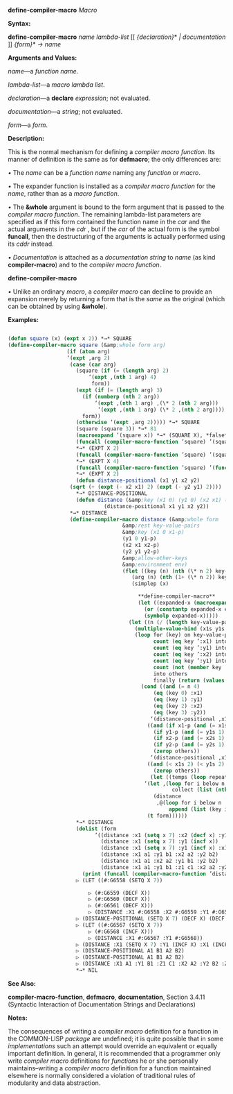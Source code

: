 **define-compiler-macro** *Macro* 



**Syntax:** 



**define-compiler-macro** *name lambda-list* [[ *\{declaration\}*\* *| documentation* ]] *\{form\}*\* *→ name* 



**Arguments and Values:** 



*name*—a *function name*. 



*lambda-list*—a *macro lambda list*. 



*declaration*—a **declare** *expression*; not evaluated. 



*documentation*—a *string*; not evaluated. 



*form*—a *form*. 



**Description:** 



This is the normal mechanism for defining a *compiler macro function*. Its manner of definition is the same as for **defmacro**; the only differences are: 



*•* The *name* can be a *function name* naming any *function* or *macro*. 



*•* The expander function is installed as a *compiler macro function* for the *name*, rather than as a *macro function*. 



*•* The **&amp;whole** argument is bound to the form argument that is passed to the *compiler macro function*. The remaining lambda-list parameters are specified as if this form contained the function name in the *car* and the actual arguments in the *cdr* , but if the *car* of the actual form is the symbol **funcall**, then the destructuring of the arguments is actually performed using its *cddr* instead. 



*• Documentation* is attached as a *documentation string* to *name* (as kind **compiler-macro**) and to the *compiler macro function*.  







**define-compiler-macro** 



*•* Unlike an ordinary *macro*, a *compiler macro* can decline to provide an expansion merely by returning a form that is the *same* as the original (which can be obtained by using **&amp;whole**). 



**Examples:**
```lisp

(defun square (x) (expt x 2)) *→* SQUARE 
(define-compiler-macro square (&amp;whole form arg) 
			       (if (atom arg) 
				   ‘(expt ,arg 2) 
				    (case (car arg) 
				      (square (if (= (length arg) 2) 
						  ‘(expt ,(nth 1 arg) 4) 
						   form)) 
				      (expt (if (= (length arg) 3) 
						(if (numberp (nth 2 arg)) 
						    ‘(expt ,(nth 1 arg) ,(\* 2 (nth 2 arg))) 
						     ‘(expt ,(nth 1 arg) (\* 2 ,(nth 2 arg)))) 
						form)) 
				      (otherwise ‘(expt ,arg 2))))) *→* SQUARE 
				      (square (square 3)) *→* 81 
				      (macroexpand ’(square x)) *→* (SQUARE X), *false* 
				      (funcall (compiler-macro-function ’square) ’(square x) nil) 
				      *→* (EXPT X 2) 
				      (funcall (compiler-macro-function ’square) ’(square (square x)) nil) 
				      *→* (EXPT X 4) 
				      (funcall (compiler-macro-function ’square) ’(funcall #’square x) nil) 
				      *→* (EXPT X 2) 
				      (defun distance-positional (x1 y1 x2 y2) 
					(sqrt (+ (expt (- x2 x1) 2) (expt (- y2 y1) 2)))) 
				      *→* DISTANCE-POSITIONAL 
				      (defun distance (&amp;key (x1 0) (y1 0) (x2 x1) (y2 y1)) 
						       (distance-positional x1 y1 x2 y2)) 
					*→* DISTANCE 
					(define-compiler-macro distance (&amp;whole form 
									 &amp;rest key-value-pairs 
									 &amp;key (x1 0 x1-p) 
									 (y1 0 y1-p) 
									 (x2 x1 x2-p) 
									 (y2 y1 y2-p) 
									 &amp;allow-other-keys 
									 &amp;environment env) 
									 (flet ((key (n) (nth (\* n 2) key-value-pairs)) 
										(arg (n) (nth (1+ (\* n 2)) key-value-pairs)) 
										(simplep (x)  

										  **define-compiler-macro** 
										  (let ((expanded-x (macroexpand x env))) 
										    (or (constantp expanded-x env) 
											(symbolp expanded-x))))) 
									   (let ((n (/ (length key-value-pairs) 2))) 
									     (multiple-value-bind (x1s y1s x2s y2s others) 
										 (loop for (key) on key-value-pairs by #’cddr 
										       count (eq key ’:x1) into x1s 
										       count (eq key ’:y1) into y1s 
										       count (eq key ’:x2) into x2s 
										       count (eq key ’:y1) into y2s 
										       count (not (member key ’(:x1 :x2 :y1 :y2))) 
										       into others 
										       finally (return (values x1s y1s x2s y2s others))) 
									       (cond ((and (= n 4) 
											   (eq (key 0) :x1) 
											   (eq (key 1) :y1) 
											   (eq (key 2) :x2) 
											   (eq (key 3) :y2)) 
										      ‘(distance-positional ,x1 ,y1 ,x2 ,y2)) 
										     ((and (if x1-p (and (= x1s 1) (simplep x1)) t) 
											   (if y1-p (and (= y1s 1) (simplep y1)) t) 
											   (if x2-p (and (= x2s 1) (simplep x2)) t) 
											   (if y2-p (and (= y2s 1) (simplep y2)) t) 
											   (zerop others)) 
										      ‘(distance-positional ,x1 ,y1 ,x2 ,y2)) 
										     ((and (< x1s 2) (< y1s 2) (< x2s 2) (< y2s 2) 
											   (zerop others)) 
										      (let ((temps (loop repeat n collect (gensym)))) 
											‘(let ,(loop for i below n 
												     collect (list (nth i temps) (arg i))) 
											   (distance 
											    ,@(loop for i below n 
												    append (list (key i) (nth i temps))))))) 
										     (t form)))))) 
					  *→* DISTANCE 
					  (dolist (form 
						    ’((distance :x1 (setq x 7) :x2 (decf x) :y1 (decf x) :y2 (decf x)) (distance :x1 (setq x 7) :y1 (decf x) :x2 (decf x) :y2 (decf x)) 
						      (distance :x1 (setq x 7) :y1 (incf x)) 
						      (distance :x1 (setq x 7) :y1 (incf x) :x1 (incf x)) 
						      (distance :x1 a1 :y1 b1 :x2 a2 :y2 b2) 
						      (distance :x1 a1 :x2 a2 :y1 b1 :y2 b2) 
						      (distance :x1 a1 :y1 b1 :z1 c1 :x2 a2 :y2 b2 :z2 c2))) 
					    (print (funcall (compiler-macro-function ’distance) form nil))) 
					  ▷ (LET ((#:G6558 (SETQ X 7))  

						  ▷ (#:G6559 (DECF X)) 
						  ▷ (#:G6560 (DECF X)) 
						  ▷ (#:G6561 (DECF X))) 
					      ▷ (DISTANCE :X1 #:G6558 :X2 #:G6559 :Y1 #:G6560 :Y2 #:G6561)) 
					  ▷ (DISTANCE-POSITIONAL (SETQ X 7) (DECF X) (DECF X) (DECF X)) 
					  ▷ (LET ((#:G6567 (SETQ X 7)) 
						  ▷ (#:G6568 (INCF X))) 
					      ▷ (DISTANCE :X1 #:G6567 :Y1 #:G6568)) 
					  ▷ (DISTANCE :X1 (SETQ X 7) :Y1 (INCF X) :X1 (INCF X)) 
					  ▷ (DISTANCE-POSITIONAL A1 B1 A2 B2) 
					  ▷ (DISTANCE-POSITIONAL A1 B1 A2 B2) 
					  ▷ (DISTANCE :X1 A1 :Y1 B1 :Z1 C1 :X2 A2 :Y2 B2 :Z2 C2) 
					  *→* NIL 

```
**See Also:** 



**compiler-macro-function**, **defmacro**, **documentation**, Section 3.4.11 (Syntactic Interaction of Documentation Strings and Declarations) 



**Notes:** 



The consequences of writing a *compiler macro* definition for a function in the COMMON-LISP *package* are undefined; it is quite possible that in some *implementations* such an attempt would override an equivalent or equally important definition. In general, it is recommended that a programmer only write *compiler macro* definitions for *functions* he or she personally maintains–writing a *compiler macro* definition for a function maintained elsewhere is normally considered a violation of traditional rules of modularity and data abstraction. 




